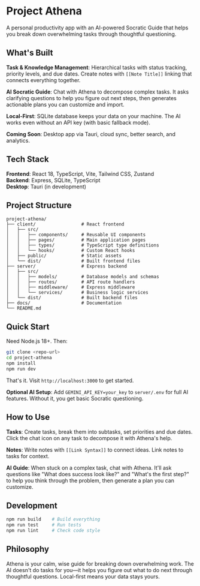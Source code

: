 # Project Athena

A personal productivity app with an AI-powered Socratic Guide that helps you break down overwhelming tasks through thoughtful questioning.

## What's Built

**Task & Knowledge Management**: Hierarchical tasks with status tracking, priority levels, and due dates. Create notes with `[[Note Title]]` linking that connects everything together.

**AI Socratic Guide**: Chat with Athena to decompose complex tasks. It asks clarifying questions to help you figure out next steps, then generates actionable plans you can customize and import.

**Local-First**: SQLite database keeps your data on your machine. The AI works even without an API key (with basic fallback mode).

**Coming Soon**: Desktop app via Tauri, cloud sync, better search, and analytics.

## Tech Stack

**Frontend**: React 18, TypeScript, Vite, Tailwind CSS, Zustand  
**Backend**: Express, SQLite, TypeScript  
**Desktop**: Tauri (in development)

## Project Structure

```
project-athena/
├── client/                 # React frontend
│   ├── src/
│   │   ├── components/     # Reusable UI components
│   │   ├── pages/          # Main application pages
│   │   ├── types/          # TypeScript type definitions
│   │   └── hooks/          # Custom React hooks
│   ├── public/             # Static assets
│   └── dist/               # Built frontend files
├── server/                 # Express backend
│   ├── src/
│   │   ├── models/         # Database models and schemas
│   │   ├── routes/         # API route handlers
│   │   ├── middleware/     # Express middleware
│   │   └── services/       # Business logic services
│   └── dist/               # Built backend files
├── docs/                   # Documentation
└── README.md
```

## Quick Start

Need Node.js 18+. Then:

```bash
git clone <repo-url>
cd project-athena
npm install
npm run dev
```

That's it. Visit `http://localhost:3000` to get started.

**Optional AI Setup**: Add `GEMINI_API_KEY=your_key` to `server/.env` for full AI features. Without it, you get basic Socratic questioning.

## How to Use

**Tasks**: Create tasks, break them into subtasks, set priorities and due dates. Click the chat icon on any task to decompose it with Athena's help.

**Notes**: Write notes with `[[Link Syntax]]` to connect ideas. Link notes to tasks for context.

**AI Guide**: When stuck on a complex task, chat with Athena. It'll ask questions like "What does success look like?" and "What's the first step?" to help you think through the problem, then generate a plan you can customize.

## Development

```bash
npm run build    # Build everything
npm run test     # Run tests
npm run lint     # Check code style
```

## Philosophy

Athena is your calm, wise guide for breaking down overwhelming work. The AI doesn't do tasks for you—it helps you figure out what to do next through thoughtful questions. Local-first means your data stays yours.